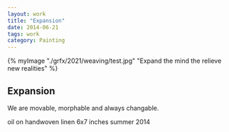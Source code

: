 ```yaml
---
layout: work 
title: "Expansion"
date: 2014-06-21
tags: work 
category: Painting 
---
```



{% myImage "./grfx/2021/weaving/test.jpg" "Expand the mind the relieve new realities" %}

## Expansion

We are movable, morphable and always changable.

oil on handwoven linen
6x7 inches
summer 2014
